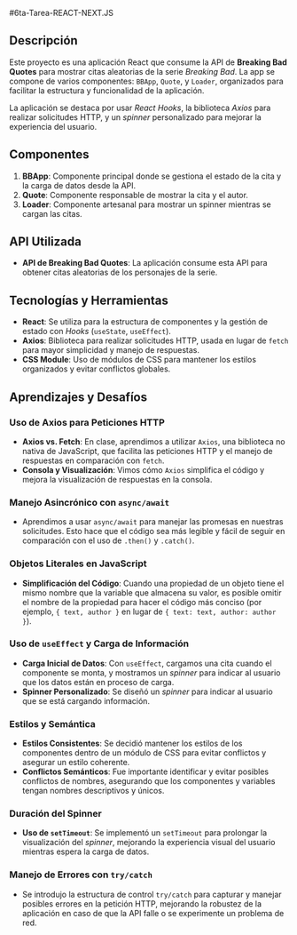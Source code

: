#6ta-Tarea-REACT-NEXT.JS
 
## Descripción

Este proyecto es una aplicación React que consume la API de **Breaking Bad Quotes** para mostrar citas aleatorias de la serie *Breaking Bad*. La app se compone de varios componentes: `BBApp`, `Quote`, y `Loader`, organizados para facilitar la estructura y funcionalidad de la aplicación.

La aplicación se destaca por usar *React Hooks*, la biblioteca *Axios* para realizar solicitudes HTTP, y un *spinner* personalizado para mejorar la experiencia del usuario.

## Componentes

1. **BBApp**: Componente principal donde se gestiona el estado de la cita y la carga de datos desde la API.
2. **Quote**: Componente responsable de mostrar la cita y el autor.
3. **Loader**: Componente artesanal para mostrar un spinner mientras se cargan las citas.

## API Utilizada

- **API de Breaking Bad Quotes**: La aplicación consume esta API para obtener citas aleatorias de los personajes de la serie.

## Tecnologías y Herramientas

- **React**: Se utiliza para la estructura de componentes y la gestión de estado con *Hooks* (`useState`, `useEffect`).
- **Axios**: Biblioteca para realizar solicitudes HTTP, usada en lugar de `fetch` para mayor simplicidad y manejo de respuestas.
- **CSS Module**: Uso de módulos de CSS para mantener los estilos organizados y evitar conflictos globales.

## Aprendizajes y Desafíos

### Uso de Axios para Peticiones HTTP
- **Axios vs. Fetch**: En clase, aprendimos a utilizar `Axios`, una biblioteca no nativa de JavaScript, que facilita las peticiones HTTP y el manejo de respuestas en comparación con `fetch`.
- **Consola y Visualización**: Vimos cómo `Axios` simplifica el código y mejora la visualización de respuestas en la consola.

### Manejo Asincrónico con `async/await`
- Aprendimos a usar `async/await` para manejar las promesas en nuestras solicitudes. Esto hace que el código sea más legible y fácil de seguir en comparación con el uso de `.then()` y `.catch()`.

### Objetos Literales en JavaScript
- **Simplificación del Código**: Cuando una propiedad de un objeto tiene el mismo nombre que la variable que almacena su valor, es posible omitir el nombre de la propiedad para hacer el código más conciso (por ejemplo, `{ text, author }` en lugar de `{ text: text, author: author }`).

### Uso de `useEffect` y Carga de Información
- **Carga Inicial de Datos**: Con `useEffect`, cargamos una cita cuando el componente se monta, y mostramos un *spinner* para indicar al usuario que los datos están en proceso de carga.
- **Spinner Personalizado**: Se diseñó un *spinner* para indicar al usuario que se está cargando información.

### Estilos y Semántica
- **Estilos Consistentes**: Se decidió mantener los estilos de los componentes dentro de un módulo de CSS para evitar conflictos y asegurar un estilo coherente.
- **Conflictos Semánticos**: Fue importante identificar y evitar posibles conflictos de nombres, asegurando que los componentes y variables tengan nombres descriptivos y únicos.

### Duración del Spinner
- **Uso de `setTimeout`**: Se implementó un `setTimeout` para prolongar la visualización del *spinner*, mejorando la experiencia visual del usuario mientras espera la carga de datos.

### Manejo de Errores con `try/catch`
- Se introdujo la estructura de control `try/catch` para capturar y manejar posibles errores en la petición HTTP, mejorando la robustez de la aplicación en caso de que la API falle o se experimente un problema de red.
